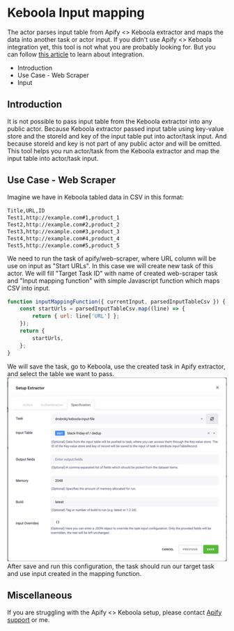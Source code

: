 # Keboola Input mapping

The actor parses input table from Apify <> Keboola extractor and maps the data into another task or actor input.
If you didn't use Apify <> Keboola integration yet, this tool is not what you are probably looking for. But you
can follow [this article](https://help.apify.com/en/articles/2003234-keboola-integration) to learn about integration.

<!-- toc start -->
- Introduction
- Use Case - Web Scraper
- Input
 <!-- toc end -->

## Introduction

It is not possible to pass input table from the Keboola extractor into any public actor. Because Keboola extractor passed
input table using key-value store and the storeId and key of the input table put into actor/task input. And because
storeId and key is not part of any public actor and will be omitted. This tool helps you run actor/task from the Keboola
extractor and map the input table into actor/task input.

## Use Case - Web Scraper

Imagine we have in Keboola tabled data in CSV in this format:
```csv
Title,URL,ID
Test1,http://example.com#1,product_1
Test2,http://example.com#2,product_2
Test3,http://example.com#3,product_3
Test4,http://example.com#4,product_4
Test5,http://example.com#5,product_5
```
We need to run the task of apify/web-scraper, where URL column will be use on input as "Start URLs".
In this case we will create new task of this actor. We will fill
"Target Task ID" with name of created web-scraper task and
"Input mapping function" with simple Javascript function which maps CSV into input.
```javascript
function inputMappingFunction({ currentInput, parsedInputTableCsv }) {
    const startUrls = parsedInputTableCsv.map((line) => {
        return { url: line['URL'] };
    });
    return {
        startUrls,
    };
}
```
We will save the task, go to Keboola, use the created task in Apify extractor, and select the table we
want to pass.
![Keboola-ex](./keboola-ex.png)
After save and run this configuration, the task should run our target task and use input created in the mapping function.

## Miscellaneous

If you are struggling with the Apify <> Keboola setup, please contact [Apify support](mailto:support@apify.com) or me.
